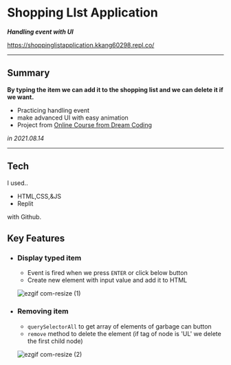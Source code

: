 # Shopping LIst Application
***Handling event with UI***

https://shoppinglistapplication.kkang60298.repl.co/

---
## Summary
**By typing the item we can add it to the shopping list and we can delete it if we want.**

- Practicing handling event
- make advanced UI with easy animation
- Project from [Online Course from Dream Coding](https://academy.dream-coding.com/courses/browser101)

*in 2021.08.14*

----

## Tech

I used..
- HTML,CSS,&JS
- Replit

with Github.

## Key Features

-  ### Display typed item 
    - Event is fired when we press `ENTER` or click below button
    - Create new element with input value and add it to HTML 

    ![ezgif com-resize (1)](https://user-images.githubusercontent.com/60536942/129475473-b4f15cfe-0215-4805-8687-61449e6c33f7.gif)



- ### Removing item
    - `querySelectorAll` to get array of elements of garbage can button 
    - `remove` method to delete the element (if tag of node is 'UL' we delete the first child node)

    ![ezgif com-resize (2)](https://user-images.githubusercontent.com/60536942/129475512-1818cd9e-d19e-46da-bbf4-09f899b3ab61.gif)





